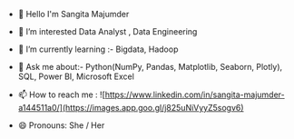 - 👋 Hello I'm Sangita Majumder
- 🔭 I’m interested Data Analyst , Data Engineering
- 🌱 I’m currently learning :- Bigdata, Hadoop
- 💬 Ask me about:- Python(NumPy, Pandas, Matplotlib, Seaborn, Plotly), SQL, Power BI, Microsoft Excel
- 📫 How to reach me : ![https://www.linkedin.com/in/sangita-majumder-a144511a0/](https://images.app.goo.gl/j825uNiVyyZ5sogv6)

- 😄 Pronouns: She / Her


